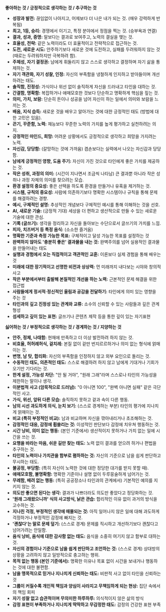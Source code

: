 **좋아하는 것 / 긍정적으로 생각하는 것 / 추구하는 것**

*   **성장과 발전:** 끊임없이 나아지고, 어제보다 더 나은 내가 되는 것. (매우 강력하게 반복됨)
*   **최고, 1등, 승리:** 경쟁에서 이기고, 특정 분야에서 정점을 찍는 것. (승부욕과 연결)
*   **결과, 성과, 증명:** 말보다는 결과로 보여주고, 노력의 결실을 맺는 것.
*   **효율성, 전략:** 같은 노력이라도 더 효율적이고 전략적으로 접근하는 것.
*   **도전, 새로운 시도:** 안주하기보다 새로운 것에 도전하고, 실패를 두려워하지 않는 것 (때로는 두려워하지만 극복하려 함).
*   **주체성, 자기 결정권:** 남에게 휘둘리지 않고 스스로 생각하고 결정하며 자기 삶을 통제하는 것.
*   **자기 객관화, 자기 성찰, 인정:** 자신의 부족함을 냉철하게 인지하고 받아들이며 개선하려는 태도.
*   **솔직함, 진정성:** 가식이나 위선 없이 솔직하게 자신을 드러내고 타인을 대하는 것.
*   **간결함, 명확함:** 복잡하거나 애매모호한 것보다 단순하고 명확하게 핵심을 짚는 것.
*   **의미, 가치, 보람:** 단순히 돈이나 성공을 넘어 자신이 하는 일에서 의미와 보람을 느끼는 것.
*   **배움, 지식 습득:** 새로운 것을 배우고 알아가는 것에 대한 긍정적인 태도 (방법에 대한 고민은 있음).
*   **끈기, 꾸준함, 노력:** 재능보다 꾸준한 노력의 가치를 높게 평가하고 실천하려는 의지.
*   **긍정적인 마인드, 희망:** 어려운 상황에서도 긍정적으로 생각하고 희망을 가지려는 노력.
*   **자신감, 당당함:** (갈망하는 것에 가까움) 겸손보다는 실력에서 나오는 자신감과 당당함.
*   **남에게 긍정적인 영향, 도움 주기:** 자신이 가진 것으로 타인에게 좋은 가치를 제공하는 것.
*   **작은 성취, 과정의 의미:** (시간이 지나면서 조금씩 나타남) 큰 결과뿐 아니라 작은 성취나 과정 자체의 의미를 찾으려는 모습.
*   **환경 설정의 중요성:** 좋은 선택을 하도록 환경을 만들거나 유혹을 제거하는 것.
*   **시스템, 규칙의 중요성:** 사람에 의존하기보다 명확한 시스템이나 규칙을 통해 문제를 해결하려는 경향.
*   **예시, 구체적인 설명:** 추상적인 개념보다 구체적인 예시를 통해 이해하는 것을 선호.
*   **AI, 새로운 기술:** (긍정적 기대) 세상을 더 편하고 생산적으로 만들 수 있는 새로운 기술에 대한 관심.
*   **기록 (글쓰기):** 생각을 정리하고 자신을 돌아보는 수단으로서 글쓰기의 가치를 느낌.
*   **피자, 치즈버거 등 특정 음식:** (소소한 즐거움)
*   **명확한 기준과 측정 가능한 목표:** 구체적이고 달성 가능한 목표를 설정하는 것
*   **완벽하지 않아도 '충분히 좋은' 결과물을 내는 것:** 완벽주의를 넘어 실용적인 결과물을 만들어내는 태도
*   **실행과 경험에서 오는 직접적이고 객관적인 교훈:** 이론보다 실제 경험을 통해 배우는 것
*   **미래에 대한 장기적이고 선명한 비전과 상상력:** 먼 미래까지 내다보는 시야와 창의적 사고
*   **작은 부분에서부터 출발해 본질적인 개선을 하는 노력:** 근본적인 문제 해결을 위한 접근법
*   **사람들에게 정서적·정신적인 울림과 공감을 전달하기:** 타인에게 의미 있는 영향을 주는 것
*   **타인과의 깊고 진정성 있는 관계와 교류:** 소수의 신뢰할 수 있는 사람들과 깊은 관계 형성
*   **섬세하고 깊이 있는 표현:** 글쓰기나 콘텐츠 제작 등을 통한 깊이 있는 자기표현

**싫어하는 것 / 부정적으로 생각하는 것 / 경계하는 것 / 지양하는 것**

*   **안주, 정체, 나태함:** 현재에 만족하고 더 이상 발전하려 하지 않는 것.
*   **비효율, 허허례허식, 겉치레:** 본질 없이 겉만 번지르르하거나 의미 없는 형식에 얽매이는 것.
*   **변명, 남 탓, 합리화:** 자신의 부족함을 인정하지 않고 외부 요인으로 돌리는 것.
*   **수동적인 태도, 의존적인 태도:** 스스로 해결하려 하지 않고 남에게 기대거나 기회가 오기만 기다리는 것.
*   **한계 설정, 가능성 차단:** "안 될 거야", "원래 그래"라며 스스로나 타인의 가능성을 제한하는 말이나 생각.
*   **이분법적 사고 (암묵적으로 드러남):** "0 아니면 100", "완벽 아니면 실패" 같은 극단적인 사고.
*   **가식, 위선, 앞뒤 다른 모습:** 솔직하지 못하고 겉과 속이 다른 행동.
*   **남의 시선 과도하게 의식, 눈치 보기:** (스스로 경계하는 부분) 타인의 평가에 지나치게 얽매이는 것.
*   **비교 (특히 부정적인 비교):** 남과 비교하며 자신을 깎아내리거나 초조해하는 것.
*   **감정적인 대응, 감정에 휩쓸리는 것:** 이성적인 판단보다 감정에 치우쳐 행동하는 것.
*   **시간 낭비, 의미 없는 행동:** (본인 기준에서) 생산적이지 못하거나 가치 없는 일에 시간을 쓰는 것.
*   **요행을 바라는 마음, 쉬운 길만 찾는 태도:** 노력 없이 결과를 얻으려 하거나 편법을 추구하는 것.
*   **타인의 노력이나 가치관을 함부로 폄하하는 것:** 자신의 기준으로 남을 쉽게 판단하고 무시하는 태도.
*   **불공정, 부당함:** (특히 자신이 노력한 것에 대한 정당한 대가를 받지 못할 때).
*   **애매모호함, 불명확함:** 명확한 기준이나 설명 없이 두루뭉술하게 넘어가는 것.
*   **무례함, 배려 없는 행동:** (특히 공공장소나 타인과의 관계에서) 기본적인 예의를 지키지 않는 것.
*   **의도만 좋으면 된다는 생각:** 결과가 나쁘더라도 의도만 좋았다고 정당화하는 것.
*   **'원래 그래왔으니까' 식의 사고방식, 낡은 관습:** 합리적인 이유 없이 과거의 방식을 고수하는 것.
*   **지나친 걱정, 부정적인 생각에 매몰되는 것:** 아직 일어나지 않은 일에 대해 과도하게 걱정하거나 부정적인 감정에 빠지는 것.
*   **'괜찮다'는 말로 문제 덮기:** (스스로 경계) 문제를 직시하고 개선하기보다 괜찮다고 넘어가려는 안일함.
*   **음식 낭비, 음식에 대한 감사함 없는 태도:** 음식을 소중히 여기지 않고 함부로 대하는 것.
*   **자신의 경험이나 기준으로 남을 쉽게 판단하고 조언하는 것:** (스스로 경계) 상대방의 상황을 고려하지 않고 일방적으로 충고하는 행위.
*   **목적 없는 행동 (본인 기준에서):** 명확한 이유나 목표 없이 시간을 보내거나 행동하는 것에 대한 불편함.
*   **남을 맹목적으로 믿거나 지나치게 신뢰하는 태도:** 비판적 사고 없이 타인을 신뢰하는 것
*   **그룹이 커질수록 개인적 책임과 양심이 사라지고 무책임하게 되는 현상:** 집단 속에서의 책임 회피
*   **자기 성찰 없고 습관적이며 무의미한 하루하루:** 의식적이지 않은 삶의 방식
*   **감정 표현이 부족하거나 지나치게 딱딱하고 무감정한 태도:** 감정의 건강한 표현 부족